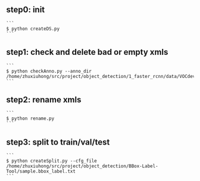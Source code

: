 ## step0: init
    ```
    $ python createDS.py
    ```
## step1: check and delete bad or empty xmls 
    ```
    $ python checkAnno.py --anno_dir /home/zhuxiuhong/src/project/object_detection/1_faster_rcnn/data/VOCdevkit2007/VOC2007/Annotations
    ```
## step2: rename xmls
    ```
    $ python rename.py
    ```
## step3: split to train/val/test
    ```
    $ python createSplit.py --cfg_file /home/zhuxiuhong/src/project/object_detection/BBox-Label-Tool/sample.bbox_label.txt
    ```